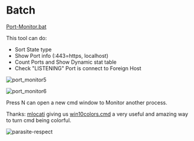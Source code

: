 # Batch
[Port-Monitor.bat](https://github.com/Arkhos69/Batch/blob/main/tool_Port-Monitor.bat)

This tool can do:

- Sort State type
- Show Port info (:443=https, localhost)
- Count Ports and Show Dynamic stat table
- Check "LISTENING" Port is connect to Foreign Host

![port_monitor5](https://user-images.githubusercontent.com/98234168/153008347-67431584-2d06-403c-aa90-8d4f14934075.png)

![port_monitor6](https://user-images.githubusercontent.com/98234168/153035849-538afe2d-cee9-4c9b-97a6-6667887f2250.png)

Press N can open a new cmd window to Monitor another process.

Thanks: [mlocati](https://gist.github.com/mlocati) giving us [win10colors.cmd](https://gist.github.com/mlocati/fdabcaeb8071d5c75a2d51712db24011) a very useful and amazing way to turn cmd being colorful.

![parasite-respect](https://user-images.githubusercontent.com/98234168/153065065-9ac7d784-3db8-4379-8d5d-33e52ba45b47.gif)
